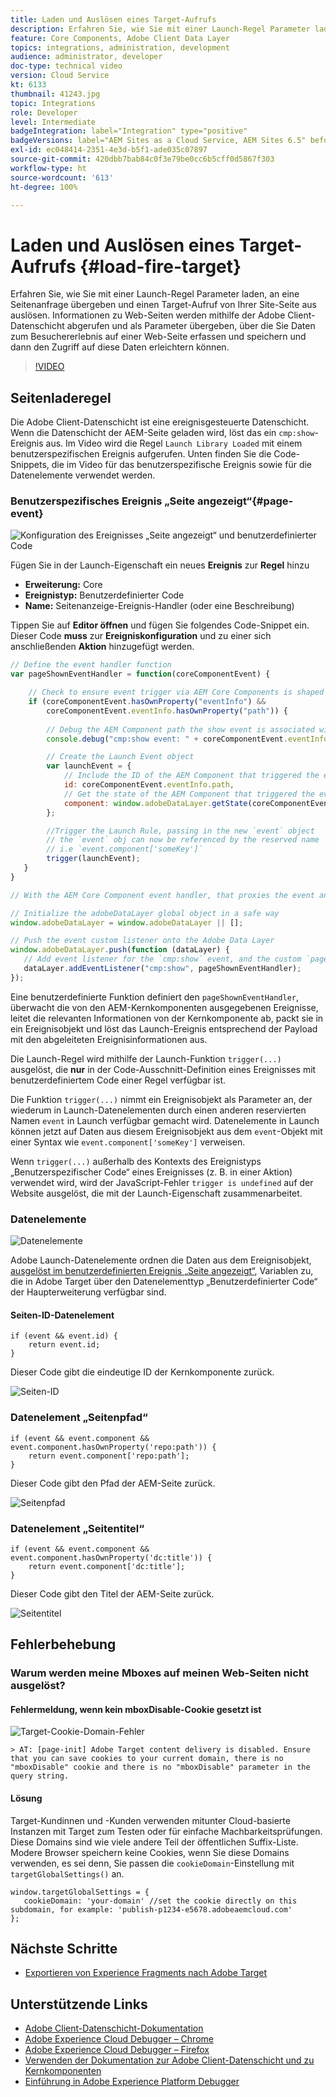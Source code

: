 ```yaml
---
title: Laden und Auslösen eines Target-Aufrufs
description: Erfahren Sie, wie Sie mit einer Launch-Regel Parameter laden, an eine Seitenanfrage übergeben und einen Target-Aufruf von Ihrer Site-Seite aus auslösen. Seiteninformationen werden mithilfe der Adobe Client-Datenschicht abgerufen und als Parameter übergeben, mit der Sie Daten zum Besuchererlebnis auf einer Web-Seite erfassen und speichern und dann den Zugriff auf diese Daten erleichtern können.
feature: Core Components, Adobe Client Data Layer
topics: integrations, administration, development
audience: administrator, developer
doc-type: technical video
version: Cloud Service
kt: 6133
thumbnail: 41243.jpg
topic: Integrations
role: Developer
level: Intermediate
badgeIntegration: label="Integration" type="positive"
badgeVersions: label="AEM Sites as a Cloud Service, AEM Sites 6.5" before-title="false"
exl-id: ec048414-2351-4e3d-b5f1-ade035c07897
source-git-commit: 420dbb7bab84c0f3e79be0cc6b5cff0d5867f303
workflow-type: ht
source-wordcount: '613'
ht-degree: 100%

---
```


# Laden und Auslösen eines Target-Aufrufs {#load-fire-target}

Erfahren Sie, wie Sie mit einer Launch-Regel Parameter laden, an eine Seitenanfrage übergeben und einen Target-Aufruf von Ihrer Site-Seite aus auslösen. Informationen zu Web-Seiten werden mithilfe der Adobe Client-Datenschicht abgerufen und als Parameter übergeben, über die Sie Daten zum Besuchererlebnis auf einer Web-Seite erfassen und speichern und dann den Zugriff auf diese Daten erleichtern können.

>[!VIDEO](https://video.tv.adobe.com/v/41243?quality=12&learn=on)

## Seitenladeregel

Die Adobe Client-Datenschicht ist eine ereignisgesteuerte Datenschicht. Wenn die Datenschicht der AEM-Seite geladen wird, löst das ein `cmp:show`-Ereignis aus. Im Video wird die Regel `Launch Library Loaded` mit einem benutzerspezifischen Ereignis aufgerufen. Unten finden Sie die Code-Snippets, die im Video für das benutzerspezifische Ereignis sowie für die Datenelemente verwendet werden.

### Benutzerspezifisches Ereignis „Seite angezeigt“{#page-event}

![Konfiguration des Ereignisses „Seite angezeigt“ und benutzerdefinierter Code](assets/load-and-fire-target-call.png)

Fügen Sie in der Launch-Eigenschaft ein neues **Ereignis** zur **Regel** hinzu

+ __Erweiterung:__ Core
+ __Ereignistyp:__ Benutzerdefinierter Code
+ __Name:__ Seitenanzeige-Ereignis-Handler (oder eine Beschreibung)

Tippen Sie auf __Editor öffnen__ und fügen Sie folgendes Code-Snippet ein. Dieser Code __muss__ zur __Ereigniskonfiguration__ und zu einer sich anschließenden __Aktion__ hinzugefügt werden.

```javascript
// Define the event handler function
var pageShownEventHandler = function(coreComponentEvent) {

    // Check to ensure event trigger via AEM Core Components is shaped correctly
    if (coreComponentEvent.hasOwnProperty("eventInfo") && 
        coreComponentEvent.eventInfo.hasOwnProperty("path")) {
    
        // Debug the AEM Component path the show event is associated with
        console.debug("cmp:show event: " + coreComponentEvent.eventInfo.path);

        // Create the Launch Event object
        var launchEvent = {
            // Include the ID of the AEM Component that triggered the event
            id: coreComponentEvent.eventInfo.path,
            // Get the state of the AEM Component that triggered the event           
            component: window.adobeDataLayer.getState(coreComponentEvent.eventInfo.path)
        };

        //Trigger the Launch Rule, passing in the new `event` object
        // the `event` obj can now be referenced by the reserved name `event` by other Launch data elements
        // i.e `event.component['someKey']`
        trigger(launchEvent);
   }
}

// With the AEM Core Component event handler, that proxies the event and relevant information to Adobe Launch, defined above...

// Initialize the adobeDataLayer global object in a safe way
window.adobeDataLayer = window.adobeDataLayer || [];

// Push the event custom listener onto the Adobe Data Layer
window.adobeDataLayer.push(function (dataLayer) {
   // Add event listener for the `cmp:show` event, and the custom `pageShownEventHandler` function as the callback
   dataLayer.addEventListener("cmp:show", pageShownEventHandler);
});
```

Eine benutzerdefinierte Funktion definiert den `pageShownEventHandler`, überwacht die von den AEM-Kernkomponenten ausgegebenen Ereignisse, leitet die relevanten Informationen von der Kernkomponente ab, packt sie in ein Ereignisobjekt und löst das Launch-Ereignis entsprechend der Payload mit den abgeleiteten Ereignisinformationen aus.

Die Launch-Regel wird mithilfe der Launch-Funktion `trigger(...)` ausgelöst, die __nur__ in der Code-Ausschnitt-Definition eines Ereignisses mit benutzerdefiniertem Code einer Regel verfügbar ist.

Die Funktion `trigger(...)` nimmt ein Ereignisobjekt als Parameter an, der wiederum in Launch-Datenelementen durch einen anderen reservierten Namen `event` in Launch verfügbar gemacht wird. Datenelemente in Launch können jetzt auf Daten aus diesem Ereignisobjekt aus dem `event`-Objekt mit einer Syntax wie `event.component['someKey']` verweisen.

Wenn `trigger(...)` außerhalb des Kontexts des Ereignistyps „Benutzerspezifischer Code“ eines Ereignisses (z. B. in einer Aktion) verwendet wird, wird der JavaScript-Fehler `trigger is undefined` auf der Website ausgelöst, die mit der Launch-Eigenschaft zusammenarbeitet.


### Datenelemente

![Datenelemente](assets/data-elements.png)

Adobe Launch-Datenelemente ordnen die Daten aus dem Ereignisobjekt, [ausgelöst im benutzerdefinierten Ereignis „Seite angezeigt“](#page-event), Variablen zu, die in Adobe Target über den Datenelementtyp „Benutzerdefinierter Code“ der Haupterweiterung verfügbar sind.

#### Seiten-ID-Datenelement

```
if (event && event.id) {
    return event.id;
}
```

Dieser Code gibt die eindeutige ID der Kernkomponente zurück.

![Seiten-ID](assets/pageid.png)

### Datenelement „Seitenpfad“

```
if (event && event.component && event.component.hasOwnProperty('repo:path')) {
    return event.component['repo:path'];
}
```

Dieser Code gibt den Pfad der AEM-Seite zurück.

![Seitenpfad](assets/pagepath.png)

### Datenelement „Seitentitel“

```
if (event && event.component && event.component.hasOwnProperty('dc:title')) {
    return event.component['dc:title'];
}
```

Dieser Code gibt den Titel der AEM-Seite zurück.

![Seitentitel](assets/pagetitle.png)

## Fehlerbehebung

### Warum werden meine Mboxes auf meinen Web-Seiten nicht ausgelöst?

#### Fehlermeldung, wenn kein mboxDisable-Cookie gesetzt ist

![Target-Cookie-Domain-Fehler](assets/target-cookie-error.png)

```
> AT: [page-init] Adobe Target content delivery is disabled. Ensure that you can save cookies to your current domain, there is no "mboxDisable" cookie and there is no "mboxDisable" parameter in the query string.
```

#### Lösung

Target-Kundinnen und -Kunden verwenden mitunter Cloud-basierte Instanzen mit Target zum Testen oder für einfache Machbarkeitsprüfungen. Diese Domains sind wie viele andere Teil der öffentlichen Suffix-Liste.
Modere Browser speichern keine Cookies, wenn Sie diese Domains verwenden, es sei denn, Sie passen die `cookieDomain`-Einstellung mit `targetGlobalSettings()` an.

```
window.targetGlobalSettings = {  
   cookieDomain: 'your-domain' //set the cookie directly on this subdomain, for example: 'publish-p1234-e5678.adobeaemcloud.com'
};
```

## Nächste Schritte

+ [Exportieren von Experience Fragments nach Adobe Target](./export-experience-fragment-target.md)

## Unterstützende Links

+ [Adobe Client-Datenschicht-Dokumentation](https://github.com/adobe/adobe-client-data-layer/wiki)
+ [Adobe Experience Cloud Debugger – Chrome](https://chrome.google.com/webstore/detail/adobe-experience-platform/bfnnokhpnncpkdmbokanobigaccjkpob)
+ [Adobe Experience Cloud Debugger – Firefox](https://addons.mozilla.org/en-US/firefox/addon/adobe-experience-platform-dbg/)
+ [Verwenden der Dokumentation zur Adobe Client-Datenschicht und zu Kernkomponenten](https://experienceleague.adobe.com/docs/experience-manager-core-components/using/developing/data-layer/overview.html?lang=de)
+ [Einführung in Adobe Experience Platform Debugger](https://experienceleague.adobe.com/docs/platform-learn/data-collection/debugger/overview.html?lang=de)
